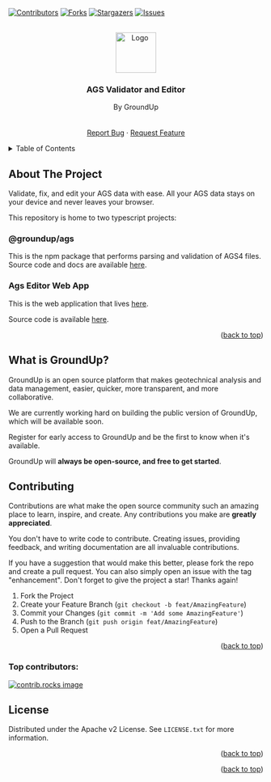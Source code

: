 <!-- Improved compatibility of back to top link: See: https://github.com/othneildrew/Best-README-Template/pull/73 -->
<a id="readme-top"></a>
<!--
*** Thanks for checking out the Best-README-Template. If you have a suggestion
*** that would make this better, please fork the repo and create a pull request
*** or simply open an issue with the tag "enhancement".
*** Don't forget to give the project a star!
*** Thanks again! Now go create something AMAZING! :D
-->



<!-- PROJECT SHIELDS -->
<!--
*** I'm using markdown "reference style" links for readability.
*** Reference links are enclosed in brackets [ ] instead of parentheses ( ).
*** See the bottom of this document for the declaration of the reference variables
*** for contributors-url, forks-url, etc. This is an optional, concise syntax you may use.
*** https://www.markdownguide.org/basic-syntax/#reference-style-links
-->
[![Contributors][contributors-shield]][contributors-url]
[![Forks][forks-shield]][forks-url]
[![Stargazers][stars-shield]][stars-url]
[![Issues][issues-shield]][issues-url]


<!-- PROJECT LOGO -->
<br />
<div align="center">
  <a href="https://github.com/groundup-dev/ags-validator">
    <img src="ags-validator-app/app/favicon.ico" alt="Logo" width="80" height="80">
  </a>

<h3 align="center">AGS Validator and Editor</h3>

  <p align="center">
By GroundUp
    <br />
    <br />
    <br />
    <a href="https://github.com/groundup-dev/ags-validator/issues/new?labels=bug&template=bug-report---.md">Report Bug</a>
    ·
    <a href="https://github.com/groundup-dev/ags-validator/issues/new?labels=enhancement&template=feature-request---.md">Request Feature</a>
  </p>
</div>



<!-- TABLE OF CONTENTS -->
<details>
  <summary>Table of Contents</summary>
  <ol>
    <li>
      <a href="#about-the-project">About The Project</a>
    </li>
    </li>
    <li><a href="#contributing">Contributing</a></li>
    <li><a href="#license">License</a></li>
  </ol>
</details>



<!-- ABOUT THE PROJECT -->
## About The Project

Validate, fix, and edit your AGS data with ease.
All your AGS data stays on your device and never leaves your browser.

This repository is home to two typescript projects:

### @groundup/ags 

This is the npm package that performs parsing and validation of AGS4 files. 
Source code and docs are available [here](https://github.com/groundup-dev/ags-validator/tree/main/ags).  

### Ags Editor Web App

This is the web application that lives [here](https://validator.groundup.cloud).  

Source code is available [here](https://github.com/groundup-dev/ags-validator/tree/main/ags-validator-app).  

<p align="right">(<a href="#readme-top">back to top</a>)</p>


## What is GroundUp?

GroundUp is an open source platform that makes geotechnical analysis and data management, easier, quicker, more transparent, and more collaborative.

We are currently working hard on building the public version of GroundUp, which will be available soon.

Register for early access to GroundUp and be the first to know when it's available.

GroundUp will **always be open-source, and free to get started**.



<!-- CONTRIBUTING -->
## Contributing

Contributions are what make the open source community such an amazing place to learn, inspire, and create. Any contributions you make are **greatly appreciated**.

You don't have to write code to contribute. Creating issues, providing feedback, and writing documentation are all invaluable contributions.

If you have a suggestion that would make this better, please fork the repo and create a pull request. You can also simply open an issue with the tag "enhancement".
Don't forget to give the project a star! Thanks again!

1. Fork the Project
2. Create your Feature Branch (`git checkout -b feat/AmazingFeature`)
3. Commit your Changes (`git commit -m 'Add some AmazingFeature'`)
4. Push to the Branch (`git push origin feat/AmazingFeature`)
5. Open a Pull Request

<p align="right">(<a href="#readme-top">back to top</a>)</p>

### Top contributors:

<a href="https://github.com/groundup-dev/ags-validator/graphs/contributors">
  <img src="https://contrib.rocks/image?repo=groundup-dev/ags-validator" alt="contrib.rocks image" />
</a>

<!-- LICENSE -->
## License

Distributed under the Apache v2 License. See `LICENSE.txt` for more information.

<p align="right">(<a href="#readme-top">back to top</a>)</p>

<!-- CONTACT -->

<p align="right">(<a href="#readme-top">back to top</a>)</p>



<!-- MARKDOWN LINKS & IMAGES -->
<!-- https://www.markdownguide.org/basic-syntax/#reference-style-links -->
[contributors-shield]: https://img.shields.io/github/contributors/groundup-dev/ags-validator.svg?style=for-the-badge
[contributors-url]: https://github.com/groundup-dev/ags-validator/graphs/contributors
[forks-shield]: https://img.shields.io/github/forks/groundup-dev/ags-validator.svg?style=for-the-badge
[forks-url]: https://github.com/groundup-dev/ags-validator/network/members
[stars-shield]: https://img.shields.io/github/stars/groundup-dev/ags-validator.svg?style=for-the-badge
[stars-url]: https://github.com/groundup-dev/ags-validator/stargazers
[issues-shield]: https://img.shields.io/github/issues/groundup-dev/ags-validator.svg?style=for-the-badge
[issues-url]: https://github.com/groundup-dev/ags-validator/issues
[license-shield]: https://img.shields.io/github/license/groundup-dev/ags-validator.svg?style=for-the-badge
[license-url]: https://github.com/groundup-dev/ags-validator/blob/main/LICENSE.txt
[linkedin-shield]: https://img.shields.io/badge/-LinkedIn-black.svg?style=for-the-badge&logo=linkedin&colorB=555
[linkedin-url]: https://linkedin.com/in/linkedin_username
[product-screenshot]: images/screenshot.png
[Next.js]: https://img.shields.io/badge/next.js-000000?style=for-the-badge&logo=nextdotjs&logoColor=white
[Next-url]: https://nextjs.org/
[React.js]: https://img.shields.io/badge/React-20232A?style=for-the-badge&logo=react&logoColor=61DAFB
[React-url]: https://reactjs.org/
[Vue.js]: https://img.shields.io/badge/Vue.js-35495E?style=for-the-badge&logo=vuedotjs&logoColor=4FC08D
[Vue-url]: https://vuejs.org/
[Angular.io]: https://img.shields.io/badge/Angular-DD0031?style=for-the-badge&logo=angular&logoColor=white
[Angular-url]: https://angular.io/
[Svelte.dev]: https://img.shields.io/badge/Svelte-4A4A55?style=for-the-badge&logo=svelte&logoColor=FF3E00
[Svelte-url]: https://svelte.dev/
[Laravel.com]: https://img.shields.io/badge/Laravel-FF2D20?style=for-the-badge&logo=laravel&logoColor=white
[Laravel-url]: https://laravel.com
[Bootstrap.com]: https://img.shields.io/badge/Bootstrap-563D7C?style=for-the-badge&logo=bootstrap&logoColor=white
[Bootstrap-url]: https://getbootstrap.com
[JQuery.com]: https://img.shields.io/badge/jQuery-0769AD?style=for-the-badge&logo=jquery&logoColor=white
[JQuery-url]: https://jquery.com 